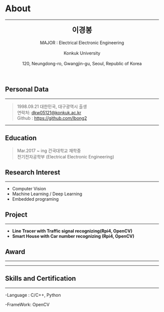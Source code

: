 # About

<!--author-->
* * *
<center>
<span style="font-size:170%;font-weight:bold">
이경봉
</span>
</center>
<br>
<center>MAJOR : Electrical Electronic Engineering </center>
<br>
<center>Konkuk University</center>
<br>
<center>120, Neungdong-ro, Gwangjin-gu, Seoul, Republic of Korea</center>
<br>
<br>

## Personal Data

---
> 1998.09.21 대한민국, 대구광역시 출생
><br>
> 연락처: dkw05121@konkuk.ac.kr
><br>
> Github : https://github.com/lbong2
---

## Education
> Mar.2017 ~ ing 건국대학교 재학중
><br>
> 전기전자공학부 (Electrical Electronic Engineering)

## Research Interest

---
* Computer Vision
* Machine Learning / Deep Learning
* Embedded programing

## Project
---
* **Line Tracer with Traffic signal recognizing(Rpi4, OpenCV)**
* **Smart House with Car number recognizing (Rpi4, OpenCV)**


## Award
---
---

## Skills and Certification

---
-Language : C/C++, Python

-FrameWork: OpenCV
